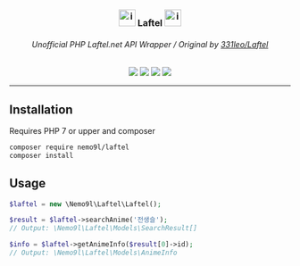 <h3 align="center"> <img src="https://asset.laftel.net/static/media/purple.e17b0b50.svg" alt="img" width="30" height=""> Laftel <img src="https://asset.laftel.net/static/media/purple.e17b0b50.svg" alt="img" width="30" height=""> </h3>

<h6 align="center">Unofficial PHP Laftel.net API Wrapper / Original by <a href="https://github.com/331leo/Laftel">331leo/Laftel</a></h6>

<div align="center" id="badges"> <img src="https://img.shields.io/packagist/php-v/nemo9l/laftel?color=816BFF&label=php&style=flat-square"> <img src="https://img.shields.io/packagist/v/nemo9l/laftel?color=816BFF&label=laftel&logo=php&style=flat-square"> <img src="https://img.shields.io/packagist/l/nemo9l/laftel?color=816BFF&logo=gnu&style=flat-square"> <img src="https://img.shields.io/packagist/dm/nemo9l/laftel?color=816BFF&style=flat-square"> </div>

---

## Installation

Requires PHP 7 or upper and composer

```bash
composer require nemo9l/laftel
composer install
```

## Usage

```php
$laftel = new \Nemo9l\Laftel\Laftel();

$result = $laftel->searchAnime('전생슬');
// Output: \Nemo9l\Laftel\Models\SearchResult[]

$info = $laftel->getAnimeInfo($result[0]->id);
// Output: \Nemo9l\Laftel\Models\AnimeInfo
```
